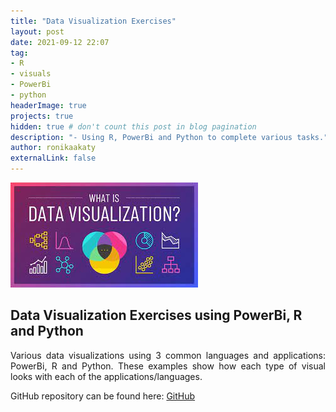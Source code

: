 ```yaml
---
title: "Data Visualization Exercises"
layout: post
date: 2021-09-12 22:07
tag: 
- R
- visuals
- PowerBi
- python
headerImage: true
projects: true
hidden: true # don't count this post in blog pagination
description: "- Using R, PowerBi and Python to complete various tasks."
author: ronikaakaty
externalLink: false
---
```


![Screenshot](/assets/images/visual.jpg)

## Data Visualization Exercises using PowerBi, R and Python
<p align='justify'>Various data visualizations using 3 common languages and applications: PowerBi, R and Python. These examples show how each type of visual looks with each of the applications/languages.</p>

GitHub repository can be found here: [GitHub]( https://github.com/ronikaakaty/Projects/tree/main/Data%20Visualization%20Exercises)





